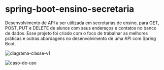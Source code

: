 # spring-boot-ensino-secretaria
Desenvolvimento de API a ser utilizada em secretarias de ensino, para GET, POST, PUT e DELETE de alunos com seus endereços e contatos no banco de dados. Esse projeto foi criado com o foco de trabalhar as melhores práticas e outras abordagens no desenvolvimento de uma API com Spring Boot.

![diagrama-classe-v1](https://user-images.githubusercontent.com/48540484/91645563-70c27f00-ea1c-11ea-89fd-fb28e5e2da91.png)

![caso-de-uso](https://user-images.githubusercontent.com/48540484/91645569-7a4be700-ea1c-11ea-8d39-a1c468f4e1d0.png)


